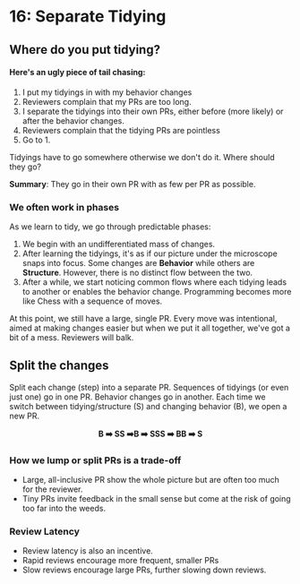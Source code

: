 # 16: Separate Tidying

## Where do you put tidying?&#x20;

#### Here's an ugly piece of tail chasing:

1. I put my tidyings in with my behavior changes
2. Reviewers complain that my PRs are too long.
3. I separate the tidyings into their own PRs, either before (more likely) or after the behavior changes.
4. Reviewers complain that the tidying PRs are pointless
5. Go to 1.

Tidyings have to go somewhere otherwise we don't do it. Where should they go?

**Summary**: They go in their own PR with as few per PR as possible.

### We often work in phases

As we learn to tidy, we go through predictable phases:

1. We begin with an undifferentiated mass of changes.
2. After learning the tidyings, it's as if our picture under the microscope snaps into focus. Some changes are **Behavior** while others are **Structure**. However, there is no distinct flow between the two.
3. After a while, we start noticing common flows where each tidying leads to another or enables the behavior change.  Programming becomes more like Chess with a sequence of moves.

At this point, we still have a large, single PR. Every move was intentional, aimed at making changes easier but when we put it all together, we've got a bit of a mess.  Reviewers will balk.

## Split the changes

Split each change (step) into a separate PR.  Sequences of tidyings (or even just one) go in one PR. Behavior changes go in another.  Each time we switch between tidying/structure (S) and changing behavior (B), we open a new PR.

<p align="center"><strong>B ➡️ SS ➡️B ➡️ SSS ➡️ BB ➡️ S</strong></p>

### How we lump or split PRs is a trade-off

* Large, all-inclusive PR show the whole picture but are often too much for the reviewer.
* Tiny PRs invite feedback in the small sense but come at the risk of going too far into the weeds.

### Review Latency

* Review latency is also an incentive. &#x20;
* Rapid reviews encourage more frequent, smaller PRs
* Slow reviews encourage large PRs, further slowing down reviews.
